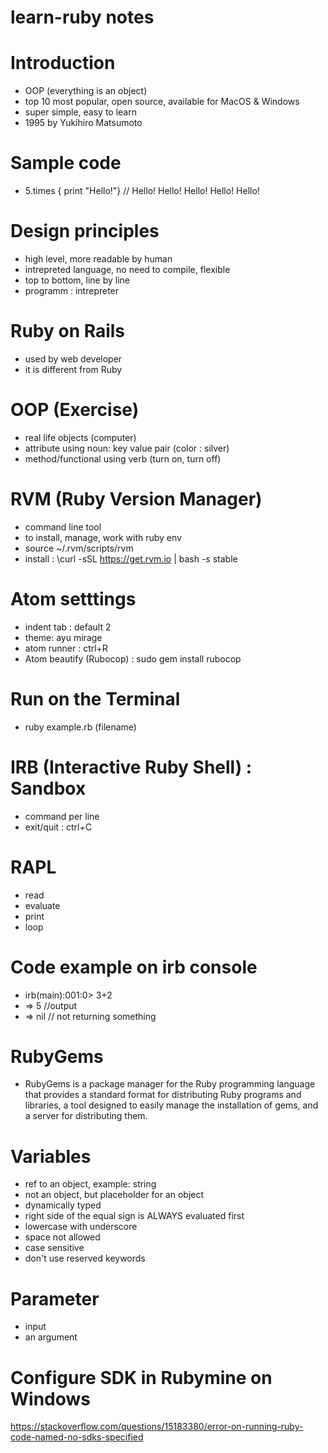 # learn-ruby notes

# Introduction

- OOP (everything is an object)
- top 10 most popular, open source, available for MacOS & Windows
- super simple, easy to learn
- 1995 by Yukihiro Matsumoto

# Sample code

- 5.times { print "Hello!"} // Hello! Hello! Hello! Hello! Hello!

# Design principles

- high level, more readable by human
- intrepreted language, no need to compile, flexible
- top to bottom, line by line
- programm : intrepreter

# Ruby on Rails

- used by web developer
- it is different from Ruby

# OOP (Exercise)

- real life objects (computer)
- attribute using noun: key value pair (color : silver)
- method/functional using verb (turn on, turn off)

# RVM (Ruby Version Manager)

- command line tool
- to install, manage, work with ruby env
- source ~/.rvm/scripts/rvm
- install : \curl -sSL https://get.rvm.io | bash -s stable

# Atom setttings
- indent tab : default 2
- theme: ayu mirage
- atom runner : ctrl+R
- Atom beautify (Rubocop) : sudo gem install rubocop

# Run on the Terminal
- ruby example.rb (filename)

# IRB (Interactive Ruby Shell) : Sandbox
- command per line
- exit/quit : ctrl+C

# RAPL
- read
- evaluate
- print
- loop

# Code example on irb console
- irb(main):001:0> 3+2
- => 5 //output
- => nil // not returning something

# RubyGems
- RubyGems is a package manager for the Ruby programming language that provides a standard format for distributing Ruby programs and libraries, a tool designed to easily manage the installation of gems, and a server for distributing them.

# Variables
- ref to an object, example: string
- not an object, but placeholder for an object
- dynamically typed
- right side of the equal sign is ALWAYS evaluated first
- lowercase with underscore
- space not allowed
- case sensitive
- don't use reserved keywords

# Parameter
- input
- an argument


# Configure SDK in Rubymine on Windows
https://stackoverflow.com/questions/15183380/error-on-running-ruby-code-named-no-sdks-specified
